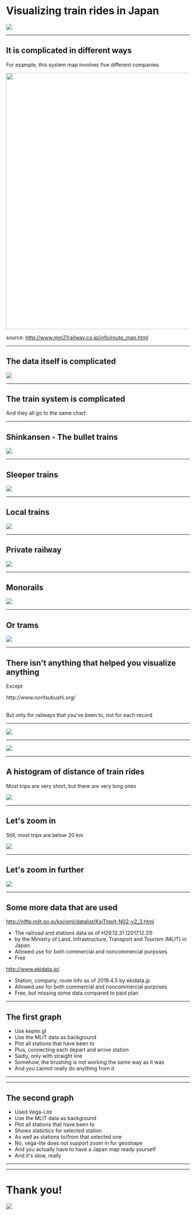 # Visualizing train rides in Japan

<img src="img/_DSC0320.jpg" />

---

## It is complicated in different ways

<p class="fragment">For example, this system map involves five different companies <br />

<img src="img/sec_route_map_img.png" height=700 /> <br />

source: http://www.mm21railway.co.jp/info/route_map.html</p>

---

## The data itself is complicated

<img src="img/11.PNG" />

---

## The train system is complicated

And they all go to the same chart.

---

## Shinkansen - The bullet trains

<img src="img/_DSC1107.jpg" />

---

## Sleeper trains

<img src="img/_DSC1034.jpg" />

---

## Local trains

<img src="img/_DSC9572.jpg" />

---

## Private railway

<img src="img/_DSC8758.jpg" />

---

## Monorails

<img src="img/_DSC1733.jpg" />

---

## Or trams

<img src="img/_DSC0906.jpg" />

---

## There isn't anything that helped you visualize anything

<p class="fragment">Except</p>

<p class="fragment">http://www.noritsubushi.org/ <br /><br />

But only for railways that you've been to, not for each record</p>

---

<img src="img/jrmap.png" />

---

<img src="img/prmap.png" />

---

## A histogram of distance of train rides

Most trips are very short, but there are very long ones

<img src="img/1.png" />

---

## Let's zoom in

Still, most trips are below 20 km

<img src="img/2.png" />

---

## Let's zoom in further

<img src="img/3.png" />

---

## Some more data that are used

http://nlftp.mlit.go.jp/ksj/gml/datalist/KsjTmplt-N02-v2_3.html

* The railroad and stations data as of H29.12.31 (2017.12.31) 
* by the Ministry of Land, Infrastructure, Transport and Tourism (MLIT) in Japan.
* Allowed use for both commercial and noncommercial purposes.
* Free


http://www.ekidata.jp/

* Station, company, route info as of 2019.4.5 by ekidata.jp
* Allowed use for both commercial and noncommercial purposes
* Free, but missing some data compared to paid plan

---

## The first graph

* Use kepler.gl
* Use the MLIT data as background
* Plot all stations that have been to
* Plus, connecting each depart and arrive station
* Sadly, only with straight line
* Somehow, the brushing is not working the same way as it was
* And you cannot really do anything from it

---

<!-- .slide: data-background-iframe="./kepler.html" data-background-interactive -->

---

## The second graph

* Used Vega-Lite
* Use the MLIT data as background
* Plot all stations that have been to
* Shows statictics for selected station
* As well as stations to/from that selected one
* No, vega-lite does not support zoom in for geoshape
* And you actually have to have a Japan map ready yourself
* And it's slow, really

---

<!-- .slide: data-background-iframe="./vegalite.html" data-background-interactive -->

---

# Thank you!

<img src="img/_DSC4172.jpg" />